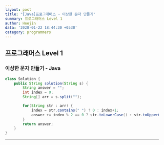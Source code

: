 ```yaml
---
layout: post
title: "[Java]프로그래머스 - 이상한 문자 만들기"
summary: 프로그래머스 Level 1
author: Heejin
data: '2020-01-22 18:44:30 +0530'
category: programmers
---
```




## 프로그래머스 Level 1



### 이상한 문자 만들기 - Java

```java
class Solution {
    public String solution(String s) {
        String answer = "";
        int index = 0;
        String[] arr = s.split("");

        for(String str : arr) {
            index = str.contains(" ") ? 0 : index+1;
            answer += index % 2 == 0 ? str.toLowerCase() : str.toUpperCase();
        }
        return answer;
    }
}
```



***

